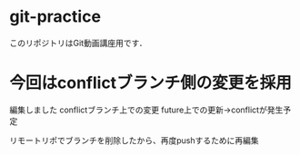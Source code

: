 # git-practice
このリポジトリはGit動画講座用です．
# 今回はconflictブランチ側の変更を採用
編集しました
conflictブランチ上での変更
future上での更新->conflictが発生予定

リモートリポでブランチを削除したから、再度pushするために再編集